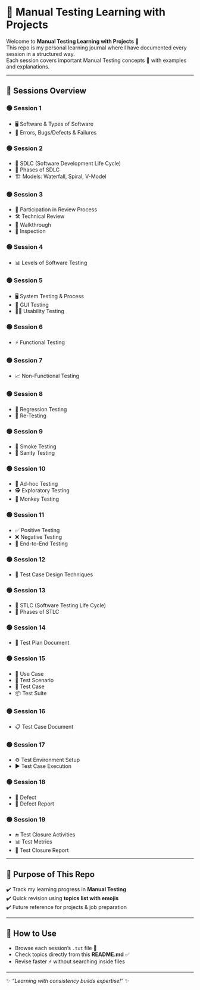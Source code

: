 # 📘 Manual Testing Learning with Projects  

Welcome to **Manual Testing Learning with Projects** 🚀  
This repo is my personal learning journal where I have documented every session in a structured way.  
Each session covers important Manual Testing concepts 📑 with examples and explanations.  

---

## 📂 Sessions Overview  

### 🟢 **Session 1**
- 🖥️ Software & Types of Software  
- 🐞 Errors, Bugs/Defects & Failures  

### 🟢 **Session 2**
- 🔄 SDLC (Software Development Life Cycle)  
- 📌 Phases of SDLC  
- 🏗️ Models: Waterfall, Spiral, V-Model  

### 🟢 **Session 3**
- 👥 Participation in Review Process  
- 🛠️ Technical Review  
- 👣 Walkthrough  
- 🔎 Inspection  

### 🟢 **Session 4**
- 📊 Levels of Software Testing  

### 🟢 **Session 5**
- 🖥️ System Testing & Process  
- 🎨 GUI Testing  
- 👨‍💻 Usability Testing  

### 🟢 **Session 6**
- ⚡ Functional Testing  

### 🟢 **Session 7**
- 📈 Non-Functional Testing  

### 🟢 **Session 8**
- 🔁 Regression Testing  
- 🔄 Re-Testing  

### 🟢 **Session 9**
- 🚬 Smoke Testing  
- 🧪 Sanity Testing  

### 🟢 **Session 10**
- 🎲 Ad-hoc Testing  
- 🕵️ Exploratory Testing  
- 🐒 Monkey Testing  

### 🟢 **Session 11**
- ✅ Positive Testing  
- ❌ Negative Testing  
- 🔗 End-to-End Testing  

### 🟢 **Session 12**
- 📝 Test Case Design Techniques  

### 🟢 **Session 13**
- 🔄 STLC (Software Testing Life Cycle)  
- 📌 Phases of STLC  

### 🟢 **Session 14**
- 📄 Test Plan Document  

### 🟢 **Session 15**
- 📘 Use Case  
- 🎯 Test Scenario  
- 📝 Test Case  
- 📦 Test Suite  

### 🟢 **Session 16**
- 📋 Test Case Document  

### 🟢 **Session 17**
- ⚙️ Test Environment Setup  
- ▶️ Test Case Execution  

### 🟢 **Session 18**
- 🐞 Defect  
- 📑 Defect Report  

### 🟢 **Session 19**
- 🔚 Test Closure Activities  
- 📊 Test Metrics  
- 📝 Test Closure Report  

---

## 🎯 Purpose of This Repo  
✔️ Track my learning progress in **Manual Testing**  
✔️ Quick revision using **topics list with emojis**  
✔️ Future reference for projects & job preparation  

---

## 📌 How to Use  
- Browse each session’s `.txt` file 📂  
- Check topics directly from this **README.md** ✅  
- Revise faster ⚡ without searching inside files  

---

✨ _“Learning with consistency builds expertise!”_ ✨  
